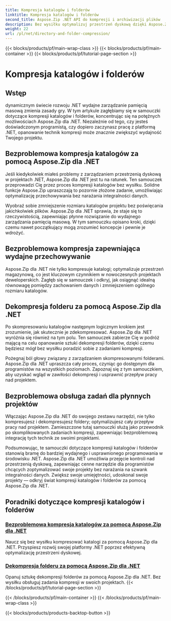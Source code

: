 ```yaml
---
title: Kompresja katalogów i folderów
linktitle: Kompresja katalogów i folderów
second_title: Aspose.Zip .NET API do kompresji i archiwizacji plików
description: Bez wysiłku optymalizuj przestrzeń dyskową dzięki Aspose.Zip dla .NET. Poznaj techniki kompresji i dekompresji katalogów, aby ulepszyć swoje projekty programistyczne .NET.
weight: 22
url: /pl/net/directory-and-folder-compression/
---
```


{{< blocks/products/pf/main-wrap-class >}}
{{< blocks/products/pf/main-container >}}
{{< blocks/products/pf/tutorial-page-section >}}

# Kompresja katalogów i folderów


## Wstęp

dynamicznym świecie rozwoju .NET wydajne zarządzanie pamięcią masową zmienia zasady gry. W tym artykule zagłębiamy się w samouczki dotyczące kompresji katalogów i folderów, koncentrując się na potężnych możliwościach Aspose.Zip dla .NET. Niezależnie od tego, czy jesteś doświadczonym programistą, czy dopiero zaczynasz pracę z platformą .NET, opanowanie technik kompresji może znacznie zwiększyć wydajność Twojego projektu.

## Bezproblemowa kompresja katalogów za pomocą Aspose.Zip dla .NET

Jeśli kiedykolwiek miałeś problemy z zarządzaniem przestrzenią dyskową w projektach .NET, Aspose.Zip dla .NET jest tu na ratunek. Ten samouczek przeprowadzi Cię przez proces kompresji katalogów bez wysiłku. Solidne funkcje Aspose.Zip upraszczają to pozornie złożone zadanie, umożliwiając optymalizację przechowywania bez narażania integralności danych.

Wyobraź sobie zmniejszenie rozmiaru katalogów projektu bez poświęcania jakichkolwiek plików. Aspose.Zip dla .NET sprawia, że staje się to rzeczywistością, zapewniając płynne rozwiązanie do wydajnego zarządzania pamięcią masową. W tym samouczku opisano kroki, dzięki czemu nawet początkujący mogą zrozumieć koncepcje i pewnie je wdrożyć.

## Bezproblemowa kompresja zapewniająca wydajne przechowywanie

Aspose.Zip dla .NET nie tylko kompresuje katalogi; optymalizuje przestrzeń magazynową, co jest kluczowym czynnikiem w nowoczesnych projektach deweloperskich. Zagłęb się w samouczek i odkryj, jak osiągnąć idealną równowagę pomiędzy zachowaniem danych i zmniejszeniem ogólnego rozmiaru katalogów.

## Dekompresja folderu za pomocą Aspose.Zip dla .NET

Po skompresowaniu katalogów następnym logicznym krokiem jest zrozumienie, jak skutecznie je zdekompresować. Aspose.Zip dla .NET wyróżnia się również na tym polu. Ten samouczek zabierze Cię w podróż mającą na celu opanowanie sztuki dekompresji folderów, dzięki czemu będziesz mógł bez wysiłku poradzić sobie z zadaniami kompresji.

Pożegnaj ból głowy związany z zarządzaniem skompresowanymi folderami. Aspose.Zip dla .NET upraszcza cały proces, czyniąc go dostępnym dla programistów na wszystkich poziomach. Zapoznaj się z tym samouczkiem, aby uzyskać wgląd w zawiłości dekompresji i usprawnić przepływ pracy nad projektem.

## Bezproblemowa obsługa zadań dla płynnych projektów

Włączając Aspose.Zip dla .NET do swojego zestawu narzędzi, nie tylko kompresujesz i dekompresujesz foldery; optymalizujesz cały przepływ pracy nad projektem. Zamieszczone tutaj samouczki służą jako przewodnik po skomplikowanych zadaniach kompresji, zapewniając bezproblemową integrację tych technik ze swoimi projektami.

Podsumowując, te samouczki dotyczące kompresji katalogów i folderów stanowią bramę do bardziej wydajnego i usprawnionego programowania w środowisku .NET. Aspose.Zip dla .NET umożliwia przejęcie kontroli nad przestrzenią dyskową, zapewniając cenne narzędzie dla programistów chcących zoptymalizować swoje projekty bez narażania na szwank integralności danych. Zwiększ swoje umiejętności, udoskonal swoje projekty — odkryj świat kompresji katalogów i folderów za pomocą Aspose.Zip dla .NET.
## Poradniki dotyczące kompresji katalogów i folderów
### [Bezproblemowa kompresja katalogów za pomocą Aspose.Zip dla .NET](./compress-directory/)
Naucz się bez wysiłku kompresować katalogi za pomocą Aspose.Zip dla .NET. Przyspiesz rozwój swojej platformy .NET poprzez efektywną optymalizację przestrzeni dyskowej.
### [Dekompresja folderu za pomocą Aspose.Zip dla .NET](./decompress-folder/)
Opanuj sztukę dekompresji folderów za pomocą Aspose.Zip dla .NET. Bez wysiłku obsługuj zadania kompresji w swoich projektach.
{{< /blocks/products/pf/tutorial-page-section >}}

{{< /blocks/products/pf/main-container >}}
{{< /blocks/products/pf/main-wrap-class >}}

{{< blocks/products/products-backtop-button >}}
